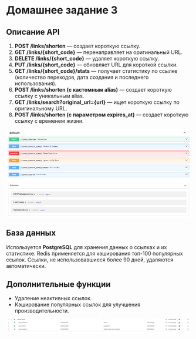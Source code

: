 # Домашнее задание 3

## Описание API

1. **POST /links/shorten** — создает короткую ссылку.
2. **GET /links/{short_code}** — перенаправляет на оригинальный URL.
3. **DELETE /links/{short_code}** — удаляет короткую ссылку.
4. **PUT /links/{short_code}** — обновляет URL для короткой ссылки.
5. **GET /links/{short_code}/stats** — получает статистику по ссылке (количество переходов, дата создания и последнего использования).
6. **POST /links/shorten (с кастомным alias)** — создает короткую ссылку с уникальным alias.
7. **GET /links/search?original_url={url}** — ищет короткую ссылку по оригинальному URL.
8. **POST /links/shorten (с параметром expires_at)** — создает короткую ссылку с временем жизни.

![alt text](image.png)


## База данных

Используется **PostgreSQL** для хранения данных о ссылках и их статистике. Redis применяется для кэширования топ-100 популярных ссылок. Ссылки, не использовавшиеся более 90 дней, удаляются автоматически.

## Дополнительные функции

- Удаление неактивных ссылок.
- Кэширование популярных ссылок для улучшения производительности.

![alt text](image-1.png)
